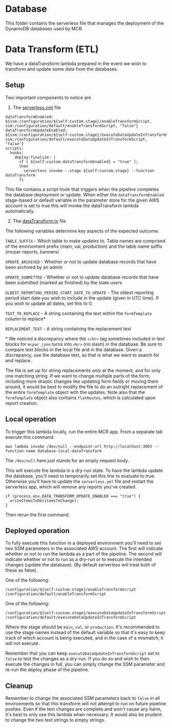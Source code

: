 # Database

This folder contains the serverless file that manages the deployment of the DynamoDB databases used by MCR.

# Data Transform (ETL)

We have a dataTransform lambda prepared in the event we wish to transform and update some data from the databases.

## Setup

Two important components to notice are

1. The [serverless.yml](serverless.yml) file

```
dataTransformEnabled: ${ssm:/configuration/${self:custom.stage}/enableTransformScript, ssm:/configuration/default/enableTransformScript, "false"}
dataTransformUpdateEnabled: ${ssm:/configuration/${self:custom.stage}/executeDataUpdateInTransformScript, ssm:/configuration/default/executeDataUpdateInTransformScript, "false"}
scripts:
  hooks:
    deploy:finalize: |
      if [ ${self:custom.dataTransformEnabled} = "true" ];
      then
        serverless invoke --stage ${self:custom.stage} --function dataTransform
      fi
```

This file contains a script hook that triggers when the pipeline completes the database deployment or update. When either the `dataTransformEnabled` stage-based or default variable in the parameter store for the given AWS account is set to true this will invoke the dataTransform lambda automatically.

2. The [dataTransform.ts](handlers/dataTransform/dataTransform.ts) file

The following variables determine key aspects of the expected outcome.

`TABLE_SUFFIX` - Which table to make updates to. Table names are comprised of the environment prefix (main, val, production) and the table name suffix (mcpar-reports, banners)

`UPDATE_ARCHIVED` - Whether or not to update database records that have been archived by an admin

`UPDATE_SUBMITTED` - Whether or not to update database records that have been submitted (marked as finished) by the state users

`OLDEST_REPORTING_PERIOD_START_DATE_TO_UPDATE` - The oldest reporting period start date you wish to include in the update (given in UTC time). If you wish to update all dates, set this to 0.

`TEXT_TO_REPLACE` - A string containing the text within the `formTemplate` column to replace\*

`REPLACEMENT_TEXT` - A string containing the replacement text

\* We noticed a discrepancy where the `</br>` tag sometimes included in text blocks for `mcpar.json` turns into `<br>` (no slash) in the database. Be sure to compare text blocks in the local file and in the database. Given a discrepancy, use the database text, as that is what we want to search for and replace.

The file is set up for string replacements only at the moment, and for only one matching string. If we want to change multiple parts of the form, including more drastic changes like updating form fields or moving them around, it would be best to modify the file to do an outright replacement of the entire `formTemplate` object with the updates. Note also that the `formTemplate` object also contains `flatRoutes`, which is calculated upon report creation.

## Local operation

To trigger this lambda locally, run the entire MCR app. From a separate tab execute this command:

```
aws lambda invoke /dev/null --endpoint-url http://localhost:3003 --function-name database-local-dataTransform
```

The `/dev/null` here just stands for an empty request body.

This will execute the lambda in a dry-run state. To have the lambda update the database, you'll need to temporarily set this line to evaluate to true. Otherwise you'll have to update the `serverless.yml` file and restart the serverless app, which will remove any reports you've created.

```
if (process.env.DATA_TRANSFORM_UPDATE_ENABLED === "true") {
  writeItemsToDb(itemsToChange);
}
```

Then rerun the first command.

## Deployed operation

To fully execute this function in a deployed environment you'll need to set two SSM parameters in the associated AWS account. The first will indicate whether or not to run the lambda as a part of the pipeline. The second will indicate whether or not to run as a dry-run or to execute the intended changes (update the database). (By default serverless will treat both of these as false).

One of the following:

```
/configuration/${self:custom.stage}/enableTransformScript
/configuration/default/enableTransformScript
```

One of the following:

```
/configuration/${self:custom.stage}/executeDataUpdateInTransformScript
/configuration/default/executeDataUpdateInTransformScript
```

Where the stage should be `main`, `val`, or `production`. It's recommended to use the stage names instead of the default variable so that it's easy to keep track of which account is being executed, and in the case of a mismatch, it will not execute.

Remember that you can keep `executeDataUpdateInTransformScript` set to `false` to test the changes as a dry-run. If you do so and wish to then execute the changes in full, you can simply change the SSM parameter and re-run the deploy phase of the pipeline.

## Cleanup

Remember to change the associated SSM parameters back to `false` in all environments so that this transform will not attempt to run on future pipeline pushes. Even if the text changes are complete and won't cause any harm, it's best to only use this lambda when necessary. It would also be prudent to change the two text strings to empty strings.
